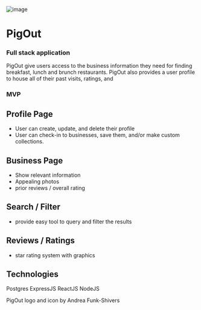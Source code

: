 ![image](https://user-images.githubusercontent.com/77175831/122682246-5a153080-d1c6-11eb-9237-9e0588a8a5dc.png)

# PigOut
### Full stack application

PigOut give users access to the business information they need for finding breakfast, lunch and brunch restaurants.
PigOut also provides a user profile to house all of their past visits, ratings, and


### MVP

## Profile Page

- User can create, update, and delete their profile
- User can check-in to businesses, save them, and/or make custom collections.

## Business Page
- Show relevant information
- Appealing photos
- prior reviews / overall rating

## Search / Filter
- provide easy tool to query and filter the results

## Reviews / Ratings
- star rating system with graphics


## Technologies
Postgres ExpressJS  ReactJS  NodeJS

PigOut logo and icon by Andrea Funk-Shivers
